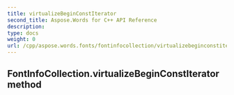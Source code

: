 ```yaml
---
title: virtualizeBeginConstIterator
second_title: Aspose.Words for C++ API Reference
description: 
type: docs
weight: 0
url: /cpp/aspose.words.fonts/fontinfocollection/virtualizebeginconstiterator/
---
```

## FontInfoCollection.virtualizeBeginConstIterator method




